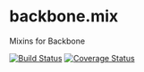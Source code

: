 # backbone.mix
Mixins for Backbone

[![Build Status](https://travis-ci.org/backbonex/backbone.mix.svg?branch=master)](https://travis-ci.org/backbonex/backbone.mix)
[![Coverage Status](https://coveralls.io/repos/backbonex/backbone.mix/badge.svg?branch=master)](https://coveralls.io/r/backbonex/backbone.mix?branch=master)
